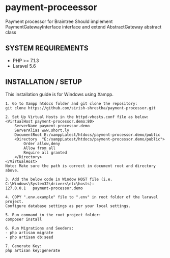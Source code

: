 # payment-proceessor
Payment processor for Braintree
Should implement PaymentGatewayInterface interface and extend AbstractGateway abstract class

## SYSTEM REQUIREMENTS
- PHP >= 7.1.3
- Laravel 5.6

## INSTALLATION / SETUP

This installation guide is for Windows using Xampp.
```
1. Go to Xampp htdocs folder and git clone the repository: 
git clone https://github.com/sirish-shrestha/payment-processor.git

2. Set Up Virtual Hosts in the httpd-vhosts.conf file as below:
<VirtualHost payment-processor.demo:80>
	ServerName payment-processor.demo
	ServerAlias www.short.ly
	DocumentRoot E:/xamppLatest/htdocs/payment-processor.demo/public
	<Directory  "E:/xamppLatest/htdocs/payment-processor.demo/public">
		Order allow,deny
        Allow from all
		Require all granted
	</Directory>
</VirtualHost>
Note: Make sure the path is correct in document root and directory above.

3. Add the below code in Window HOST file (i.e. C:\Windows\System32\drivers\etc\hosts):
127.0.0.1   payment-processor.demo

4. COPY ".env.example" file to ".env" in root folder of the laravel project.
Configure database settings as per your local settings.

5. Run command in the root project folder:
composer install

6. Run Migrations and Seeders:
- php artisan migrate
- php artisan db:seed

7. Generate Key:
php artisan key:generate
